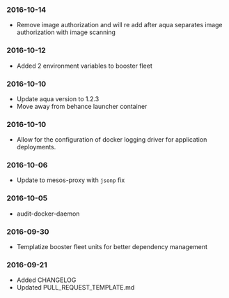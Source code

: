 ### 2016-10-14
* Remove image authorization and will re add after aqua separates image authorization with image scanning

### 2016-10-12
* Added 2 environment variables to booster fleet

### 2016-10-10
* Update aqua version to 1.2.3
* Move away from behance launcher container

### 2016-10-10
* Allow for the configuration of docker logging driver for application deployments.

### 2016-10-06
* Update to mesos-proxy with `jsonp` fix

### 2016-10-05
* audit-docker-daemon

### 2016-09-30
* Templatize booster fleet units for better dependency management

### 2016-09-21
* Added CHANGELOG
* Updated PULL_REQUEST_TEMPLATE.md
